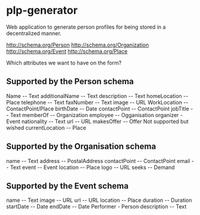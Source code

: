 plp-generator
=============

Web application to generate person profiles for being stored in a decentralized manner.

http://schema.org/Person
http://schema.org/Organization
http://schema.org/Event
http://schema.org/Place


Which attributes we want to have on the form?

Supported by the Person schema
--------------------------------------------

Name -- Text
additionalName -- Text
description  -- Text
homeLocation -- Place
telephone -- Text
faxNumber  -- Text
image --  URL
WorkLocation -- ContactPoint/Place
birthDate -- Date
contactPoint  -- ContactPoint
jobTitle -- Text
memberOf -- Organization
employee  -- Ogganisation
organizer - Event
nationality -- Text
url -- URL
makesOffer -- Offer
Not supported but wished
currentLocation  -- Place

Supported by the Organisation schema
-----------------------------------------------------
name -- Text
address  -- PostalAddress
contactPoint -- ContactPoint
email --  Text
event -- Event
location -- Place
logo -- URL
seeks  -- Demand

Supported by the Event schema
-----------------------------------------------------
name -- Text
image -- URL
url -- URL
location -- Place
duration -- Duration
startDate -- Date
endDate -- Date
Performer - Person
description -- Text
 


